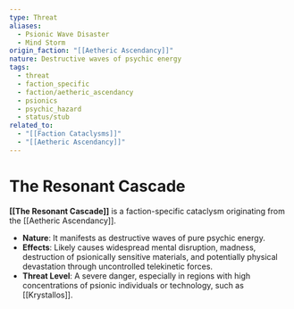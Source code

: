 ```yaml
---
type: Threat
aliases:
  - Psionic Wave Disaster
  - Mind Storm
origin_faction: "[[Aetheric Ascendancy]]"
nature: Destructive waves of psychic energy
tags:
  - threat
  - faction_specific
  - faction/aetheric_ascendancy
  - psionics
  - psychic_hazard
  - status/stub
related_to:
  - "[[Faction Cataclysms]]"
  - "[[Aetheric Ascendancy]]"
---
```

# The Resonant Cascade

**[[The Resonant Cascade]]** is a faction-specific cataclysm originating from the [[Aetheric Ascendancy]].

* **Nature**: It manifests as destructive waves of pure psychic energy.
* **Effects**: Likely causes widespread mental disruption, madness, destruction of psionically sensitive materials, and potentially physical devastation through uncontrolled telekinetic forces.
* **Threat Level**: A severe danger, especially in regions with high concentrations of psionic individuals or technology, such as [[Krystallos]].